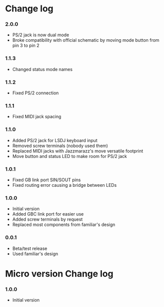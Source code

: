 # Change log

### 2.0.0
 - PS/2 jack is now dual mode
 - Broke compatibility with official schematic by moving mode button from pin 3 to pin 2

### 1.1.3
 - Changed status mode names

### 1.1.2
 - Fixed PS/2 connection

### 1.1.1
 - Fixed MIDI jack spacing

### 1.1.0
 - Added PS/2 jack for LSDJ keyboard input
 - Removed screw terminals (nobody used them)
 - Replaced MIDI jacks with Jazzmarazz's move versatile footprint
 - Move button and status LED to make room for PS/2 jack

### 1.0.1
 - Fixed GB link port SIN/SOUT pins
 - Fixed routing error causing a bridge between LEDs

### 1.0.0
 - Initial version
 - Added GBC link port for easier use
 - Added screw terminals by request
 - Replaced most components from familiar's design

### 0.0.1
 - Beta/test release
 - Used familiar's design

# Micro version Change log

### 1.0.0
- Initial version

